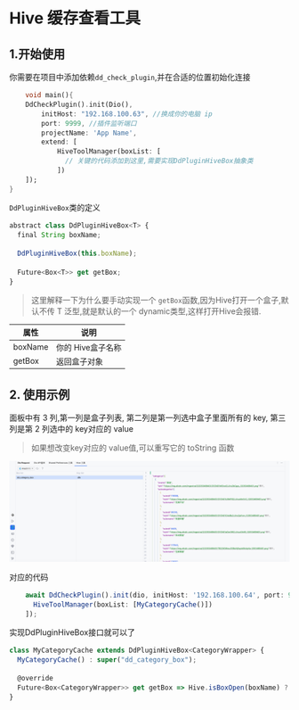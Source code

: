 # Hive 缓存查看工具

## 1.开始使用

你需要在项目中添加依赖`dd_check_plugin`,并在合适的位置初始化连接

```dart
    void main(){
    DdCheckPlugin().init(Dio(),
        initHost: "192.168.100.63", //换成你的电脑 ip
        port: 9999, //插件监听端口
        projectName: 'App Name',
        extend: [
            HiveToolManager(boxList: [
              // 关键的代码添加到这里,需要实现DdPluginHiveBox抽象类
            ])
    ]);
}
```


`DdPluginHiveBox`类的定义

```javascript
abstract class DdPluginHiveBox<T> {
  final String boxName;

  DdPluginHiveBox(this.boxName);

  Future<Box<T>> get getBox;
}

```

> 这里解释一下为什么要手动实现一个 `getBox`函数,因为Hive打开一个盒子,默认不传 T 泛型,就是默认的一个 dynamic类型,这样打开Hive会报错.


| 属性      | 说明          |
|---------|-------------|
| boxName | 你的 Hive盒子名称 |
| getBox  | 返回盒子对象      |


## 2. 使用示例

面板中有 3 列,第一列是盒子列表, 第二列是第一列选中盒子里面所有的 key, 第三列是第 2 列选中的 key对应的 value

> 如果想改变key对应的 value值,可以重写它的 toString 函数


![_hive_img_01.png](../../assets/images/_hive_img_01.png)

对应的代码

```javascript
    await DdCheckPlugin().init(dio, initHost: '192.168.100.64', port: 9998, projectName: 'shop', extend: [
      HiveToolManager(boxList: [MyCategoryCache()])
    ]);

```
实现DdPluginHiveBox接口就可以了
```javascript
class MyCategoryCache extends DdPluginHiveBox<CategoryWrapper> {
  MyCategoryCache() : super("dd_category_box");

  @override
  Future<Box<CategoryWrapper>> get getBox => Hive.isBoxOpen(boxName) ? Future.value(Hive.box(boxName)) : Hive.openBox(boxName);
}

```
